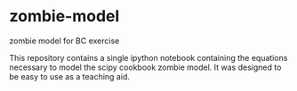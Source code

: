 # zombie-model
zombie model for BC exercise

This repository contains a single ipython notebook containing the equations necessary to model the scipy cookbook zombie model. 
It was designed to be easy to use as a teaching aid.
